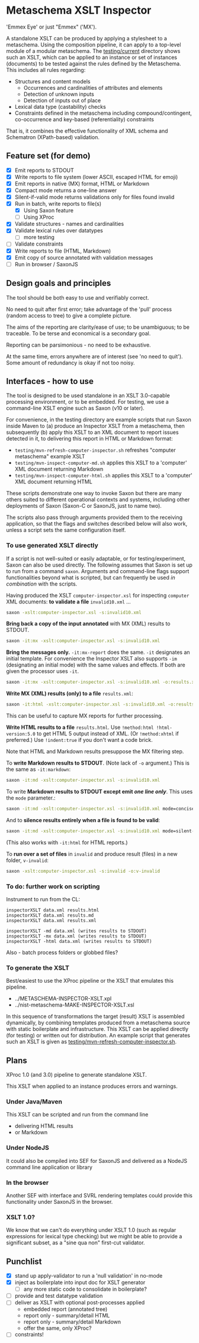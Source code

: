 # Metaschema XSLT Inspector

'Emmex Eye' or just "Emmex" ('MX').

A standalone XSLT can be produced by applying a stylesheet to a metaschema. Using the composition pipeline, it can apply to a top-level module of a modular metaschema.
The [testing/current](testing/current) directory shows such an XSLT, which can be applied to an instance or set of instances (documents) to be tested against the rules defined by the Metaschema. This includes all rules regarding:

* Structures and content models
  * Occurrences and cardinalities of attributes and elements
  * Detection of unknown inputs
  * Detection of inputs out of place
* Lexical data type (castability) checks
* Constraints defined in the metaschema including compound/contingent, co-occurrence and key-based (referentiality) constraints

That is, it combines the effective functionality of XML schema and Schematron (XPath-based) validation.
## Feature set (for demo)

- [x] Emit reports to STDOUT
- [x] Write reports to file system (lower ASCII, escaped HTML for emoji)
- [x] Emit reports in native (MX) format, HTML or Markdown
- [x] Compact mode returns a one-line answer
- [x] Silent-if-valid mode returns validations only for files found invalid
- [x] Run in batch, write reports to file(s)
  - [x] Using Saxon feature
  - [ ] Using XProc 
- [x] Validate structures - names and cardinalities
- [x] Validate lexical rules over datatypes
  - [ ] more testing 
- [ ] Validate constraints
- [x] Write reports to file (HTML, Markdown)
- [x] Emit copy of source annotated with validation messages
- [ ] Run in browser / SaxonJS

## Design goals and principles

The tool should be both easy to use and verifiably correct.

No need to quit after first error; take advantage of the 'pull' process (random access to tree) to give a complete picture.

The aims of the reporting are clarity/ease of use; to be unambiguous; to be traceable. To be terse and economical is a secondary goal.

Reporting can be parsimonious - no need to be exhaustive.

At the same time, errors anywhere are of interest (see 'no need to quit'). Some amount of redundancy is okay if not too noisy.

## Interfaces - how to use

The tool is designed to be used standalone in an XSLT 3.0-capable processing environment, or to be embedded. For testing, we use a command-line XSLT engine such as Saxon (v10 or later).

For convenience, in the testing directory are example scripts that run Saxon inside Maven to (a) produce an Inspector XSLT from a metaschema, then subsequently (b) apply this XSLT to an XML document to report issues detected in it, to delivering this report in HTML or Markdown format:

- `testing/mvn-refresh-computer-inspector.sh` refreshes "computer metaschema" example XSLT
- `testing/mvn-inspect-computer-md.sh` applies this XSLT to a 'computer' XML document returning Markdown
- `testing/mvn-inspect-computer-html.sh` applies this XSLT to a 'computer' XML document returning HTML

These scripts demonstrate one way to invoke Saxon but there are many others suited to different operational contexts and systems, including other deployments of Saxon (Saxon-C or SaxonJS, just to name two). 

The scripts also pass through arguments provided them to the receiving application, so that the flags and switches described below will also work, unless a script sets the same configuration itself.

### To use generated XSLT directly

If a script is not well-suited or easily adaptable, or for testing/experiment, Saxon can also be used directly. The following assumes that Saxon is set up to run from a command `saxon`. Arguments and command-line flags support functionalities beyond what is scripted, but can frequently be used *in combination* with the scripts. 
 
Having produced the XSLT `computer-inspector.xsl` for inspecting `computer` XML documents: **to validate a file** `invalid10.xml` ...

```bash
saxon -xslt:computer-inspector.xsl -s:invalid10.xml
```

**Bring back a copy of the input annotated** with MX (XML) results to STDOUT.

```bash
saxon -it:mx -xslt:computer-inspector.xsl -s:invalid10.xml
```

**Bring the messages only.** `-it:mx-report` does the same. `-it` designates an initial template. For convenience the Inspector XSLT also supports `-im` (designating an initial mode) with the same values and effects. If both are given the processor uses `-it`.

```bash
saxon -it:mx -xslt:computer-inspector.xsl -s:invalid10.xml -o:results.xml
```

**Write MX (XML) results (only) to a file** `results.xml`:


```bash
saxon -it:html -xslt:computer-inspector.xsl -s:invalid10.xml -o:results.html
```

This can be useful to capture MX reports for further processing.

**Write HTML results to a file** `results.html`. Use `!method:html !html-version:5.0` to get HTML 5 output instead of XML. (Or `!method:xhtml` if preferred.) Use `!indent:true` if you don't want a code brick.

Note that HTML and Markdown results presuppose the MX filtering step.

To **write Markdown results to STDOUT**. (Note lack of `-o` argument.) This is the same as `-it:markdown`:

```bash
saxon -it:md -xslt:computer-inspector.xsl -s:invalid10.xml
```

To write **Markdown results to STDOUT except emit *one line only***. This uses the `mode` parameter.:

```bash
saxon -it:md -xslt:computer-inspector.xsl -s:invalid10.xml mode=concise
```

And to **silence results entirely when a file is found to be valid**:

```bash
saxon -it:md -xslt:computer-inspector.xsl -s:invalid10.xml mode=silent-when-valid
```

(This also works with `-it:html` for HTML reports.)


To **run over a set of files** in `invalid` and produce result (files) in a new folder, `v-invalid`:

```bash
saxon -xslt:computer-inspector.xsl -s:invalid -o:v-invalid
```

### To do: further work on scripting

Instrument to run from the CL:

```
inspectorXSLT data.xml results.html
inspectorXSLT data.xml results.md
inspectorXSLT data.xml results.xml

inspectorXSLT -md data.xml (writes results to STDOUT)
inspectorXSLT -mx data.xml (writes results to STDOUT)
inspectorXSLT -html data.xml (writes results to STDOUT)
```

Also - batch process folders or globbed files?

### To generate the XSLT

Best/easiest to use the XProc pipeline or the XSLT that emulates this pipeline.

- ../METASCHEMA-INSPECTOR-XSLT.xpl
- ../nist-metaschema-MAKE-INSPECTOR-XSLT.xsl

In this sequence of transformations the target (result) XSLT is assembled dynamically, by combining templates produced from a metaschema source with static boilerplate and infrastructure. This XSLT can be applied directly (for testing) or written out for distribution.
An example script that generates such an XSLT is given as [testing/mvn-refresh-computer-inspector.sh](testing/mvn-refresh-computer-inspector.sh).

## Plans

XProc 1.0 (and 3.0) pipeline to generate standalone XSLT.

This XSLT when applied to an instance produces errors and warnings.

### Under Java/Maven

This XSLT can be scripted and run from the command line
  - delivering HTML results
  - or Markdown

### Under NodeJS

It could also be compiled into SEF for SaxonJS and delivered as a NodeJS command line application or library

### In the browser

Another SEF with interface and SVRL rendering templates could provide this functionality under SaxonJS in the browser.

### XSLT 1.0?

We know that we can't do everything under XSLT 1.0 (such as regular expressions for lexical type checking) but we might be able to provide a significant subset, as a "sine qua non" first-cut validator.

## Punchlist

- [x] stand up apply-validator to run a 'null validation' in no-mode
- [x] inject as boilerplate into input doc for XSLT generator
  - [ ] any more static code to consolidate in boilerplate?
- [ ] provide and test datatype validation
- [ ] deliver as XSLT with optional post-processes applied
  - embedded report (annotated tree)
  - report only - summary/detail HTML
  - report only - summary/detail Markdown
  - offer the same, only XProc?
- [ ] constraints!
